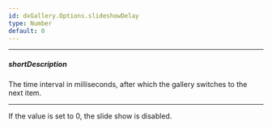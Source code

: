 ```yaml
---
id: dxGallery.Options.slideshowDelay
type: Number
default: 0
---
```

---
##### shortDescription
The time interval in milliseconds, after which the gallery switches to the next item.

---
If the value is set to 0, the slide show is disabled.